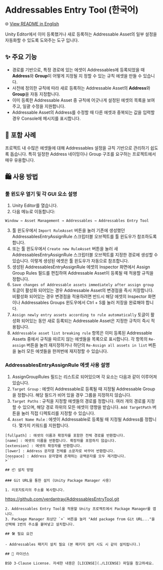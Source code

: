 # Addressables Entry Tool (한국어)

🌐 [View README in English](./README.md)

Unity Editor에서 이미 등록했거나 새로 등록하는 Addressable Asset의 일부 설정을 자동화할 수 있도록 도와주는 도구 입니다.

## ✨ 주요 기능

- 경로를 기반으로, 특정 경로에 있는 에셋이 Addressables에 등록되었을 때 **Address**와 **Group**이 어떻게 지정될 지 정할 수 있는 규칙 에셋을 만들 수 있습니다.
- 사전에 정의한 규칙에 따라 새로 등록하는 Addressable Asset의 **Address**와 **Group**을 자동 지정합니다.
- 이미 등록한 Addressable Asset 중 규칙에 어긋나게 설정된 에셋의 목록을 보여주고, 일괄 수정을 지원합니다.
- Addressable Asset의 Address를 수정할 때 다른 에셋과 중복되는 값을 입력할 경우 Console에 메시지를 표시합니다.

## 📂 포함 사례

프로젝트 내 수많은 에셋들에 대해 Addressables 설정을 규칙 기반으로 관리하기 쉽도록 돕습니다.
특히 일정한 Address 네이밍이나 Group 구조를 요구하는 프로젝트에서 매우 유용합니다.

## 🛍 사용 방법

### 툴 윈도우 열기 및 각 GUI 요소 설명

1. Unity Editor를 열습니다.
2. 다음 메뉴로 이동합니다:

```
Window → Asset Management → Addressables → Addressables Entry Tool
```

3. 툴 윈도우에서 `Import RuleAsset` 버튼을 눌러 기존에 생성했던 AddressablesEntryAssignRule 스크립터블 오브젝트를 툴 윈도우가 참조하도록 합니다.
4. 또는 툴 윈도우에서 `Create new RuleAsset` 버튼을 눌러 새 AddressablesEntryAssignRule 스크립터블 오브젝트를 지정한 경로에 생성할 수 있습니다. 이렇게 생성된 에셋은 툴 윈도우가 자동으로 참조합니다.
5. 생성된 AddressablesEntryAssignRule 에셋의 Inspector 화면에서 Assign Group Rules 필드를 편집하여 Addressable Asset이 등록될 때 적용할 규칙을 정합니다.
6. `Save changes of Addressable assets immediately after assign group` 토글이 활성화 되어있는 경우 Addressable Asset의 변경점을 즉시 저장합니다. 비활성화 되어있는 경우 변경점을 적용하려면 반드시 해당 에셋의 Inspector 화면이나 Addressables Groups 윈도우에서 Ctrl + S를 눌러 저장을 완료해야 합니다.
7. `Assign newly entry assets according to rule automatically` 토글이 활성화 되어있는 동안 새로 등록되는 Addressable Asset은 지정한 규칙이 즉시 적용됩니다.
8. `Addressable asset list breaking rule` 항목은 이미 등록된 Addressable Assets 중에서 규칙을 따르지 않는 에셋들을 목록으로 표시합니다. 각 항목의 `Re-assign` 버튼을 눌러 재지정하거나 하단의 `Re-Assign all assets in list` 버튼을 눌러 모든 에셋들을 한꺼번에 재지정할 수 있습니다.

### AddressablesEntryAssignRule 에셋 사용 설명

1. AssignGroupRules 필드는 리스트로 되어있으며 각 요소는 다음과 같이 이루어져 있습니다.<br>
2. `Target Group` : 에셋이 Addressable로 등록될 때 지정될 Addressable Group을 정합니다. 해당 필드가 비어 있을 경우 그룹을 지정하지 않습니다.<br>
3. `Target Paths` : 규칙을 지정할 에셋들의 경로를 정합니다. 여러 개의 경로를 지정할 수 있으며, 해당 경로 하위의 모든 에셋이 영향을 받습니다. `Add TargetPath` 버튼을 눌러 직접 디렉토리를 지정할 수 있습니다.<br>
4. `Asset Name Rule` : 에셋이 Addressable로 등록될 때 지정될 Address를 정합니다. 몇가지 키워드를 지원합니다.<br>
```
[fullpath] : 에셋의 이름과 확장자를 포함한 전체 경로를 반환합니다.
[name] : 에셋의 이름을 반환합니다. 확장자를 포함하지 않습니다.
[extension] : 에셋의 확장자를 반환합니다.
[lower] : Address 문자열 전체를 소문자로 바꾸어 반환합니다.
[nospace] : Address 문자열에 존재하는 공백문자를 모두 제거합니다.
>``` 

## 📦 설치 방법

### Git URL을 통한 설치 (Unity Package Manager 사용)

1. 리포지토리의 주소를 복사합니다.
```
https://github.com/verdantray/AddressablesEntryTool.git
```
2. Addressables Entry Tool을 적용할 Unity 프로젝트에서 Package Manager를 엽니다.
3. Package Manager 좌상단 `+` 버튼을 눌러 "Add package from Git URL..."을 선택해 1번의 주소를 붙여넣고 설치합니다.

## 🛠 필요 요건

- Addressables 패키지 설치 필요 (본 패키지 설치 시도 시 같이 설치됩니다.)

## 📄 라이선스

BSD 3-Clause License. 자세한 내용은 [LICENSE](./LICENSE) 파일을 참고하세요.

